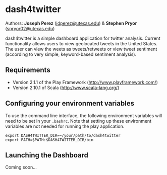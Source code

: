 dash4twitter
============

Authors: **Joseph Perez** (jdperez@utexas.edu) & **Stephen Pryor** (spryor02@utexas.edu)

dash4twitter is a simple dashboard application for twitter analysis. Current functionality allows users to view geolocated tweets in the United States. The user can view the weets as tweets/retweets or view tweet sentiment (according to very simple, keyword-based sentiment analysis). 

## Requirements

* Version 2.1.1 of the Play Framework (http://www.playframework.com/)
* Version 2.10.1 of Scala (http://www.scala-lang.org/)

## Configuring your environment variables
To use the command line interface, the following environment variables will need to be set in your `.bashrc`. Note that setting up these environment variables are not needed for running the play application.

    export DASH4TWITTER_DIR=~/your/path/to/dash4twitter
    export PATH=$PATH:$DASH4TWITTER_DIR/bin
          
## Launching the Dashboard
Coming soon...
